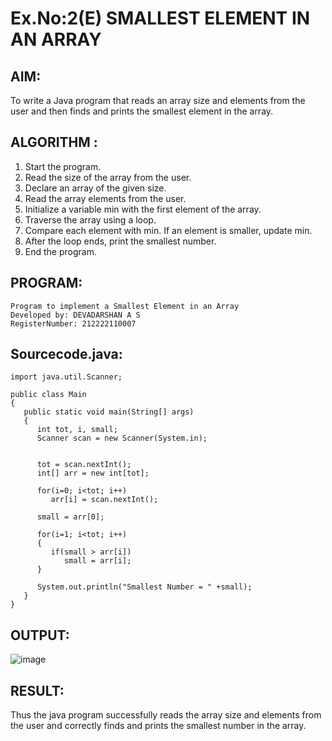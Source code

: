 # Ex.No:2(E)  SMALLEST ELEMENT IN AN ARRAY

## AIM:
To write a Java program that reads an array size and elements from the user and then finds and prints the smallest element in the array.
## ALGORITHM :
1.	Start the program.
2.	Read the size of the array from the user.
3.	Declare an array of the given size.
4.	Read the array elements from the user.
5.	Initialize a variable min with the first element of the array.
6.	Traverse the array using a loop.
7.	Compare each element with min. If an element is smaller, update min.
8.	After the loop ends, print the smallest number.
9.	End the program.
	

## PROGRAM:
 ```
Program to implement a Smallest Element in an Array
Developed by: DEVADARSHAN A S
RegisterNumber: 212222110007
```

## Sourcecode.java:
```
import java.util.Scanner;

public class Main
{
   public static void main(String[] args)
   {
      int tot, i, small;
      Scanner scan = new Scanner(System.in);
      
     
      tot = scan.nextInt();
      int[] arr = new int[tot];
      
      for(i=0; i<tot; i++)
         arr[i] = scan.nextInt();
      
      small = arr[0];
      
      for(i=1; i<tot; i++)
      {
         if(small > arr[i])
            small = arr[i];
      }
      
      System.out.println("Smallest Number = " +small);
   }
}
```

## OUTPUT:

![image](https://github.com/user-attachments/assets/d0a3006f-b69d-493e-b0d0-56dddaba25c7)

## RESULT:
Thus the java program successfully reads the array size and elements from the user and correctly finds and prints the smallest number in the array.




